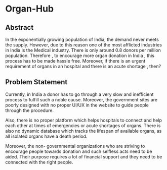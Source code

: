 # Organ-Hub

<h2>Abstract</h2>
In the exponentially growing population of India, the demand never meets the supply. However, due to this reason one of the most afflicted industries in India is the Medical industry. There is only around 0.8 donors per million population. Therefore , to encourage more organ donation in India , this process has to be made hassle free. Moreover, if there is an urgent requirement of organs in an hospital and there is an acute shortage , then?

<h2>Problem Statement</h2>
<p>Currently, in India a donor has to go through a very slow and inefficient process to fulfill such a noble cause. Moreover, the government sites are poorly designed with no proper UI/UX in the website to guide people through the procedure.</p>

<p>Also, there is no proper platform which helps hospitals to connect and help each other at times of emergencies or acute shortages of organs. There is also no dynamic database which tracks the lifespan of available organs, as all isolated organs have a death period.</p>

<p>Moreover, the non- governmental organizations who are striving to encourage people towards donation and such selfless acts need to be aided. Their purpose requires a lot of financial support and they need to be connected with the right people.</p>


  
